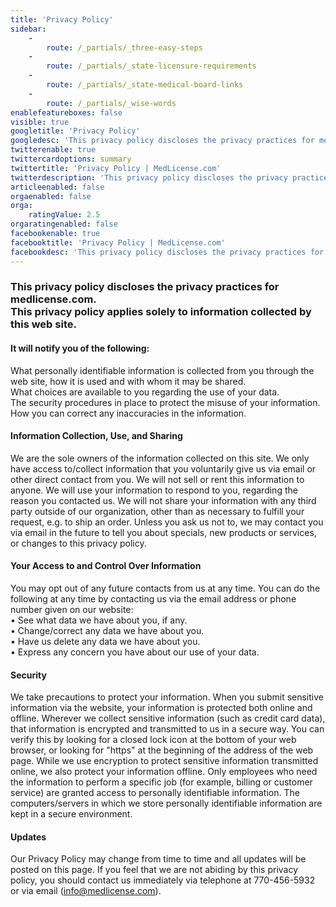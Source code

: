 ```yaml
---
title: 'Privacy Policy'
sidebar:
    -
        route: /_partials/_three-easy-steps
    -
        route: /_partials/_state-licensure-requirements
    -
        route: /_partials/_state-medical-board-links
    -
        route: /_partials/_wise-words
enablefeatureboxes: false
visible: true
googletitle: 'Privacy Policy'
googledesc: 'This privacy policy discloses the privacy practices for medlicense.com. This privacy policy applies solely to information collected by this web site.'
twitterenable: true
twittercardoptions: summary
twittertitle: 'Privacy Policy | MedLicense.com'
twitterdescription: 'This privacy policy discloses the privacy practices for medlicense.com. This privacy policy applies solely to information collected by this web site.'
articleenabled: false
orgaenabled: false
orga:
    ratingValue: 2.5
orgaratingenabled: false
facebookenable: true
facebooktitle: 'Privacy Policy | MedLicense.com'
facebookdesc: 'This privacy policy discloses the privacy practices for medlicense.com. This privacy policy applies solely to information collected by this web site.'
---
```


<h3 id="mcetoc_1cec8df4f0">This privacy policy discloses the privacy practices for medlicense.com.<br />This privacy policy applies solely to information collected by this web site.</h3>
<h4>It will notify you of the following:</h4>
<p>What personally identifiable information is collected from you through the web site, how it is used and with whom it may be shared.&nbsp;<br />What choices are available to you regarding the use of your data.&nbsp;<br />The security procedures in place to protect the misuse of your information.&nbsp;<br />How you can correct any inaccuracies in the information.</p>
<h4>Information Collection, Use, and Sharing</h4>
<p>We are the sole owners of the information collected on this site. We only have access to/collect information that you voluntarily give us via email or other direct contact from you. We will not sell or rent this information to anyone. We will use your information to respond to you, regarding the reason you contacted us. We will not share your information with any third party outside of our organization, other than as necessary to fulfill your request, e.g. to ship an order. Unless you ask us not to, we may contact you via email in the future to tell you about specials, new products or services, or changes to this privacy policy.&nbsp;</p>
<h4>Your Access to and Control Over Information</h4>
<p>You may opt out of any future contacts from us at any time. You can do the following at any time by contacting us via the email address or phone number given on our website:&nbsp;<br />&bull; See what data we have about you, if any.&nbsp;<br />&bull; Change/correct any data we have about you.&nbsp;<br />&bull; Have us delete any data we have about you.&nbsp;<br />&bull; Express any concern you have about our use of your data.&nbsp;</p>
<h4>Security</h4>
<p>We take precautions to protect your information. When you submit sensitive information via the website, your information is protected both online and offline. Wherever we collect sensitive information (such as credit card data), that information is encrypted and transmitted to us in a secure way. You can verify this by looking for a closed lock icon at the bottom of your web browser, or looking for "https" at the beginning of the address of the web page. While we use encryption to protect sensitive information transmitted online, we also protect your information offline. Only employees who need the information to perform a specific job (for example, billing or customer service) are granted access to personally identifiable information. The computers/servers in which we store personally identifiable information are kept in a secure environment.</p>
<h4>Updates</h4>
<p>Our Privacy Policy may change from time to time and all updates will be posted on this page. If you feel that we are not abiding by this privacy policy, you should contact us immediately via telephone at 770-456-5932 or via email (<a href="mailto:info@medlicense.com?subject=Privacy%20Request">info@medlicense.com</a>).</p>